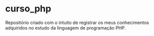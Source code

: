 # curso_php
Repositório criado com o intuito de registrar os meus conhecimentos adquiridos no estudo da linguagem de programação PHP.
